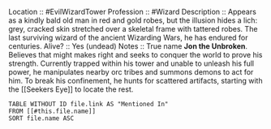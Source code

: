 Location :: #EvilWizardTower
Profession :: #Wizard
Description :: Appears as a kindly bald old man in red and gold robes, but the illusion hides a lich: grey, cracked skin stretched over a skeletal frame with tattered robes. The last surviving wizard of the ancient Wizarding Wars, he has endured for centuries.
Alive? :: Yes (undead)
Notes :: True name **Jon the Unbroken**. Believes that might makes right and seeks to conquer the world to prove his strength. Currently trapped within his tower and unable to unleash his full power, he manipulates nearby orc tribes and summons demons to act for him. To break his confinement, he hunts for scattered artifacts, starting with the [[Seekers Eye]] to locate the rest.

```dataview
TABLE WITHOUT ID file.link AS "Mentioned In"
FROM [[#this.file.name]]
SORT file.name ASC
```
